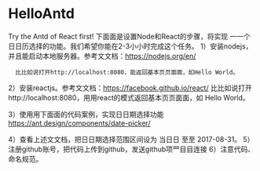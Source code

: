 # HelloAntd
Try the Antd of React first! 
下⾯面是设置Node和React的步骤，将实现 ⼀一个⽇日历选择的功能。我们希望你能在2-3⼩小时完成这个任务。
1）安装nodejs，并且能启动本地服务器。参考⽂文档：https://nodejs.org/en/
     
      ⽐比如说打开http://localhost:8080，能返回基本⻚页⾯面，如Hello World。

2）安装reactjs。参考⽂文档：https://facebook.github.io/react/
      ⽐比如说打开http://localhost:8080，⽤用react的模式返回基本⻚页⾯面，如 Hello World。

3）使⽤用下⾯面的代码案例，实现⽇日期选择功能
      https://ant.design/components/date-picker/

4）查看上述⽂文档，把⽇日期选择范围区间设为 当⽇日 ⾄至 2017-08-31。
5）注册github账号，把代码上传到github，发送github项⺫⽬目连接
6）注意代码、命名规范。
